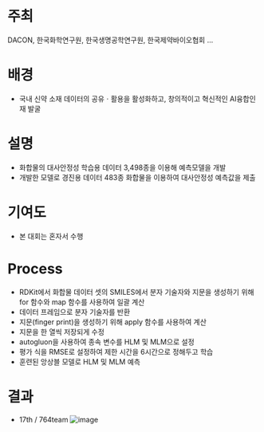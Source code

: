 # 주최
DACON, 한국화학연구원, 한국생명공학연구원, 한국제약바이오협회 ...

# 배경
- 국내 신약 소재 데이터의 공유ㆍ활용을 활성화하고, 창의적이고 혁신적인 AI융합인재 발굴
  
# 설명
- 화합물의 대사안정성 학습용 데이터 3,498종을 이용해 예측모델을 개발
- 개발한 모델로 경진용 데이터 483종 화합물을 이용하여 대사안정성 예측값을 제출

# 기여도
- 본 대회는 혼자서 수행
  
# Process
- RDKit에서 화합물 데이터 셋의 SMILES에서 분자 기술자와 지문을 생성하기 위해 for 함수와 map 함수를 사용하여 일괄 계산
- 데이터 프레임으로 분자 기술자를 반환
- 지문(finger print)을 생성하기 위해 apply 함수를 사용하여 계산
- 지문을 한 열씩 저장되게 수정
- autogluon을 사용하여 종속 변수를 HLM 및 MLM으로 설정
- 평가 식을 RMSE로 설정하여 제한 시간을 6시간으로 정해두고 학습
- 훈련된 앙상블 모델로 HLM 및 MLM 예측
    
# 결과
- 17th / 764team
![image](https://github.com/seung-bin99/project/assets/153293674/5dc152a5-008b-4e6f-9ce1-e8ba8a4ae265)
